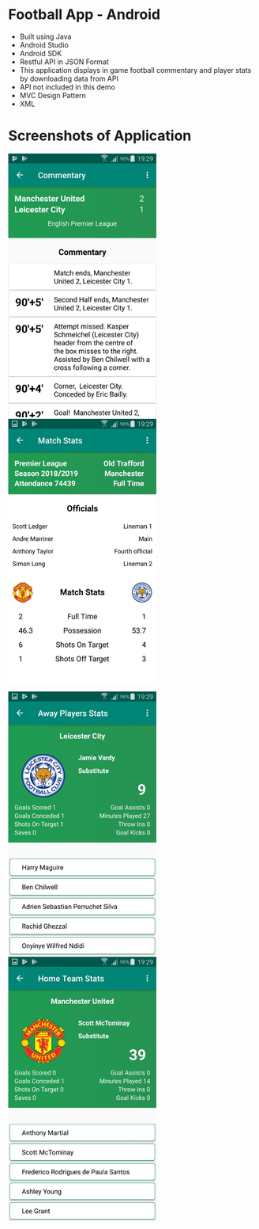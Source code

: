 # Football App - Android
- Built using Java
- Android Studio
- Android SDK
- Restful API in JSON Format
- This application displays in game football commentary and player stats by downloading data from API
- API not included in this demo
- MVC Design Pattern
- XML

# Screenshots of Application

<img src="Screenshots/image0.jpeg" width=300> <img src="Screenshots/image1.jpeg" width=300>


<img src="Screenshots/image2.jpeg" width=300> <img src="Screenshots/image3.jpeg" width=300>
